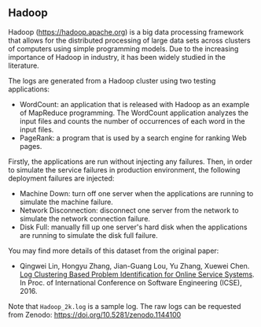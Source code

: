 ## Hadoop
Hadoop (https://hadoop.apache.org) is a big data processing framework that allows for the distributed processing of large data sets across clusters of computers using simple programming models. Due to the increasing importance of Hadoop in industry, it has been widely studied in the literature. 

The logs are generated from a Hadoop cluster using two testing applications:
+ WordCount: an application that is released with Hadoop as an example of MapReduce programming. The WordCount application analyzes the input files and counts the number of
occurrences of each word in the input files.
+ PageRank: a program that is used by a search engine for ranking Web pages. 

Firstly, the applications are run without injecting any failures. Then, in order to simulate the service failures in production environment, the following deployment failures are injected:
+ Machine Down: turn off one server when the applications are running to simulate the machine failure.
+ Network Disconnection: disconnect one server from the network to simulate the network connection failure.
+ Disk Full: manually fill up one server's hard disk when the applications are running to simulate the disk full failure.

You may find more details of this dataset from the original paper:
+ Qingwei Lin, Hongyu Zhang, Jian-Guang Lou, Yu Zhang, Xuewei Chen. [Log Clustering Based Problem Identification for Online Service Systems](http://ieeexplore.ieee.org/document/7883294/). In Proc. of International Conference on Software Engineering (ICSE), 2016. 

Note that `Hadoop_2k.log` is a sample log. The raw logs can be requested from Zenodo: https://doi.org/10.5281/zenodo.1144100




